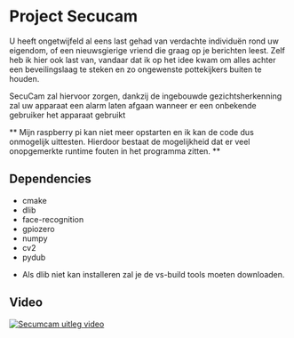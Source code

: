 # Project Secucam

 U heeft ongetwijfeld al eens last gehad van verdachte individuën rond uw 
 eigendom, of een nieuwsgierige vriend die graag op je berichten leest. Zelf heb ik hier ook last van, vandaar dat ik op het idee kwam om alles achter een beveilingslaag te steken en zo ongewenste pottekijkers buiten te houden. 
 
 SecuCam zal hiervoor zorgen, dankzij de ingebouwde gezichtsherkenning zal uw apparaat een alarm laten afgaan wanneer er een onbekende gebruiker het 
 apparaat gebruikt
 
 ** Mijn raspberry pi kan niet meer opstarten en ik kan de code dus onmogelijk uittesten. Hierdoor  bestaat de mogelijkheid dat er veel onopgemerkte runtime fouten in het programma zitten. **
 
 ## Dependencies
 - cmake
 - dlib
 - face-recognition
 - gpiozero
 - numpy
 - cv2
 - pydub
 
 * Als dlib niet kan installeren zal je de vs-build tools moeten downloaden.
 
 ## Video
 

[![Secumcam uitleg video](https://youtu.be/99B_JOmdLb4)](https://youtu.be/99B_JOmdLb4)
